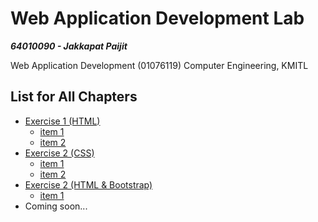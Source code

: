 # Web Application Development Lab

***64010090 - Jakkapat Paijit*** 

Web Application Development (01076119) Computer Engineering, KMITL<br>

## List for All Chapters

+ <a href="./exercise-01/exercise_1.pdf">Exercise 1 (HTML)<a/>
  - <a href="./exercise-01/item_1.html">item 1<a/>
  - <a href="./exercise-01/item_2.html">item 2<a/>
+ <a href="./exercise-02/exercise_2.pdf">Exercise 2 (CSS)<a/>
  - <a href="./exercise-02/item_1.html">item 1<a/>
  - <a href="./exercise-02/item_1.html">item 2<a/>
+ <a href="./exercise-03/exercise_3.jpg">Exercise 2 (HTML & Bootstrap)<a/>
  - <a href="./exercise-03/item_1.html">item 1<a/>
+ Coming soon...
